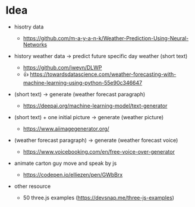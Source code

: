 # Idea

- hisotry data
    - https://github.com/m-a-y-a-n-k/Weather-Prediction-Using-Neural-Networks
- history weather data -> predict future specific day weather (short text)
    - https://github.com/jweyn/DLWP
    - 👍 https://towardsdatascience.com/weather-forecasting-with-machine-learning-using-python-55e90c346647
- (short text) -> generate (weather forecast paragraph)
    - https://deepai.org/machine-learning-model/text-generator
- (short text) + one initial picture -> generate (weather picture)
    - https://www.aiimagegenerator.org/
- (weather forecast paragraph) -> generate (weather forecast voice)
    - https://www.voicebooking.com/en/free-voice-over-generator
- animate carton guy move and speak by js
    - https://codepen.io/elliezen/pen/GWbBrx



- other resource
    - 50 three.js examples (https://devsnap.me/three-js-examples)



